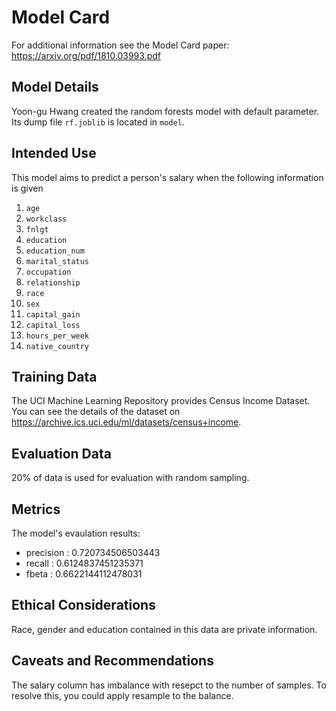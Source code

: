 # Model Card

For additional information see the Model Card paper: https://arxiv.org/pdf/1810.03993.pdf

## Model Details

Yoon-gu Hwang created the random forests model with default parameter. Its dump file `rf.joblib` is located in `model`.

## Intended Use

This model aims to predict a person's salary when the following information is given

1. `age`
1. `workclass`
1. `fnlgt`
1. `education`
1. `education_num`
1. `marital_status`
1. `occupation`
1. `relationship`
1. `race`
1. `sex`
1. `capital_gain`
1. `capital_loss`
1. `hours_per_week`
1. `native_country`

## Training Data

The UCI Machine Learning Repository provides Census Income Dataset. You can see the details of the dataset on https://archive.ics.uci.edu/ml/datasets/census+income.

## Evaluation Data

20% of data is used for evaluation with random sampling.

## Metrics
The model's evaulation results:

- precision : 0.720734506503443
- recall : 0.6124837451235371
- fbeta : 0.6622144112478031

## Ethical Considerations

Race, gender and education contained in this data are private information.

## Caveats and Recommendations

The salary column has imbalance with resepct to the number of samples. To resolve this, you could apply resample to the balance.